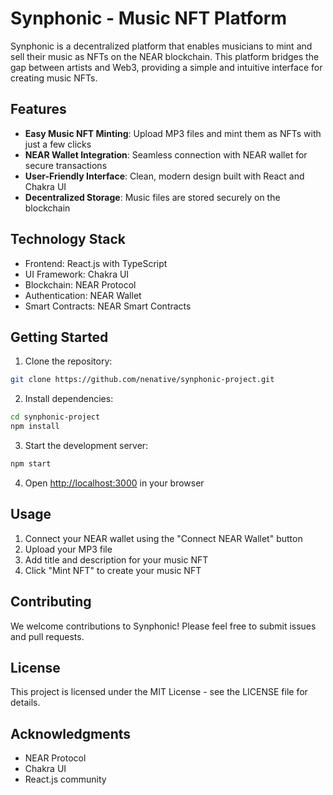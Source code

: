 # Synphonic - Music NFT Platform

Synphonic is a decentralized platform that enables musicians to mint and sell their music as NFTs on the NEAR blockchain. This platform bridges the gap between artists and Web3, providing a simple and intuitive interface for creating music NFTs.

## Features

- **Easy Music NFT Minting**: Upload MP3 files and mint them as NFTs with just a few clicks
- **NEAR Wallet Integration**: Seamless connection with NEAR wallet for secure transactions
- **User-Friendly Interface**: Clean, modern design built with React and Chakra UI
- **Decentralized Storage**: Music files are stored securely on the blockchain

## Technology Stack

- Frontend: React.js with TypeScript
- UI Framework: Chakra UI
- Blockchain: NEAR Protocol
- Authentication: NEAR Wallet
- Smart Contracts: NEAR Smart Contracts

## Getting Started

1. Clone the repository:
```bash
git clone https://github.com/nenative/synphonic-project.git
```

2. Install dependencies:
```bash
cd synphonic-project
npm install
```

3. Start the development server:
```bash
npm start
```

4. Open [http://localhost:3000](http://localhost:3000) in your browser

## Usage

1. Connect your NEAR wallet using the "Connect NEAR Wallet" button
2. Upload your MP3 file
3. Add title and description for your music NFT
4. Click "Mint NFT" to create your music NFT

## Contributing

We welcome contributions to Synphonic! Please feel free to submit issues and pull requests.

## License

This project is licensed under the MIT License - see the LICENSE file for details.

## Acknowledgments

- NEAR Protocol
- Chakra UI
- React.js community
